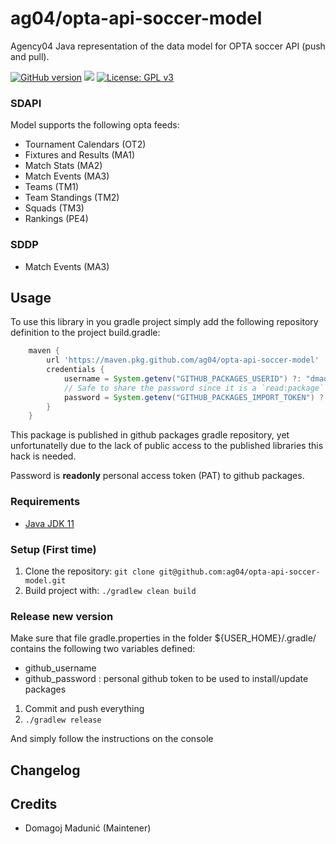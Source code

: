 # ag04/opta-api-soccer-model

Agency04 Java representation of the data model for OPTA soccer API (push and pull).

[![GitHub version](https://badge.fury.io/gh/ag04%2Fopta-api-soccer-model.svg)](https://github.com/ag04/opta-api-soccer-model)
![](https://img.shields.io/badge/Java-ED8B00?style=for-the-badge&logo=java&logoColor=white&style=flat)
[![License: GPL v3](https://img.shields.io/badge/License-GPLv3-blue.svg)](https://www.gnu.org/licenses/gpl-3.0)
### SDAPI
Model supports the following opta feeds:

* Tournament Calendars (OT2)
* Fixtures and Results (MA1)
* Match Stats (MA2)
* Match Events (MA3)
* Teams (TM1)
* Team Standings (TM2)
* Squads (TM3)
* Rankings (PE4)

### SDDP

* Match Events (MA3)


## Usage

To use this library in you gradle project simply add the following repository definition to the project build.gradle:

```groovy
    maven {
        url 'https://maven.pkg.github.com/ag04/opta-api-soccer-model'
        credentials {
            username = System.getenv("GITHUB_PACKAGES_USERID") ?: "dmadunic"
            // Safe to share the password since it is a `read:package` scoped token.
            password = System.getenv("GITHUB_PACKAGES_IMPORT_TOKEN") ?: "put_read_only_token_here"
        }
    }
```

This package is published in github packages gradle repository, yet unfortunatelly due to the lack of public access to the published libraries this hack is needed.

Password is **readonly** personal access token (PAT) to github packages.


### Requirements
* [Java JDK 11](http://www.oracle.com/technetwork/java/javase/downloads/index.html)

### Setup (First time)
1. Clone the repository: `git clone git@github.com:ag04/opta-api-soccer-model.git`
4. Build project with: `./gradlew clean build `

### Release new version
Make sure that file gradle.properties in the folder ${USER_HOME}/.gradle/ contains the following two variables defined:

* github_username
* github_password : personal github token to be used to install/update packages

1) Commit and push everything
2) `./gradlew release`

And simply follow the instructions on the console

## Changelog

## Credits
* Domagoj Madunić (Maintener)
